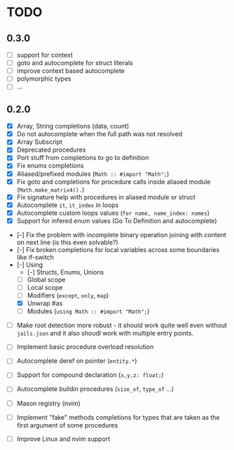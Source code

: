 # TODO

## 0.3.0
- [ ] support for context
- [ ] goto and autocomplete for struct literals
- [ ] improve context based autocomplete
- [ ] polymorphic types
- [ ] ...

## 0.2.0
- [x] Array, String completions (data, count)
- [x] Do not autocomplete when the full path was not resolved
- [x] Array Subscript
- [x] Deprecated procedures
- [x] Port stuff from completions to go to definition
- [x] Fix enums completions
- [x] Aliased/prefixed modules (`Math :: #import "Math";`)
- [x] Fix goto and completions for procedure calls inside aliased module (`Math.make_matrix4().`)
- [x] Fix signature help with procedures in aliased module or struct
- [x] Autocomplete `it`, `it_index` in loops
- [x] Autocomplete custom loops values (`for name, name_index: names`)
- [x] Support for infered enum values (Go To Definition and autocomplete)
- [-] Fix the problem with incomplete binary operation joining with content on next line (is this even solvable?)
- [-] Fix broken completions for local variables across some boundaries like if-switch
- [-] Using
    - [-] Structs, Enums, Unions
    - [ ] Global scope
    - [ ] Local scope
    - [ ] Modifiers (`except`, `only`, `map`)
    - [x] Unwrap #as
    - [ ] Modules (`using Math :: #import "Math";`)
- [ ] Make root detection more robust - it should work quite well even without `jails.json` and it also shoudl work with multiple entry points.
- [ ] Implement basic procedure overload resolution
- [ ] Autocomplete deref on pointer (`entity.*`)
- [ ] Support for compound declaration (`x,y,z: float;`)
- [ ] Autocomplete buildin procedures (`size_of`, `type_of` ...)
- [ ] Mason registry (nvim)
- [ ] Implement "fake" methods completions for types that are taken as the first argument of some procedures
- [ ] Improve Linux and nvim support

